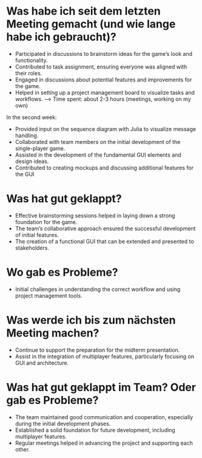 # Was habe ich seit dem letzten Meeting gemacht (und wie lange habe ich gebraucht)?

- Participated in discussions to brainstorm ideas for the game’s look and functionality.
- Contributed to task assignment, ensuring everyone was aligned with their roles.
- Engaged in discussions about potential features and improvements for the game.
- Helped in setting up a project management board to visualize tasks and workflows.
--> Time spent: about 2-3 hours (meetings, working on my own)

In the second week: 
- Provided input on the sequence diagram with Julia to visualize message handling.
- Collaborated with team members on the initial development of the single-player game.
- Assisted in the development of the fundamental GUI elements and design ideas.
- Contributed to creating mockups and discussing additional features for the GUI

# Was hat gut geklappt?
- Effective brainstorming sessions helped in laying down a strong foundation for the game.
- The team’s collaborative approach ensured the successful development of initial features.
- The creation of a functional GUI that can be extended and presented to stakeholders.

# Wo gab es Probleme?
- Initial challenges in understanding the correct workflow and using project management tools.

# Was werde ich bis zum nächsten Meeting machen?
- Continue to support the preparation for the midterm presentation.
- Assist in the integration of multiplayer features, particularly focusing on GUI and architecture.

# Was hat gut geklappt im Team? Oder gab es Probleme?
- The team maintained good communication and cooperation, especially during the initial development phases.
- Established a solid foundation for future development, including multiplayer features.
- Regular meetings helped in advancing the project and supporting each other.